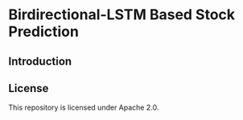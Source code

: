 # Birdirectional-LSTM Based Stock Prediction

## Introduction

## License
This repository is licensed under Apache 2.0.
